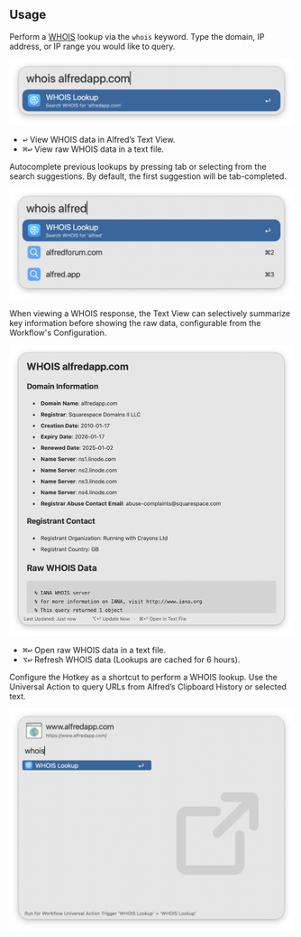 ## Usage

Perform a [WHOIS](https://en.wikipedia.org/wiki/WHOIS) lookup via the `whois` keyword. Type the domain, IP address, or IP range you would like to query.

![Using the whois keyword](images/keyword.png)

* <kbd>↩</kbd> View WHOIS data in Alfred’s Text View.
* <kbd>⌘</kbd><kbd>↩</kbd> View raw WHOIS data in a text file.

Autocomplete previous lookups by pressing tab or selecting from the search suggestions. By default, the first suggestion will be tab-completed.

![Showing autocompletion](images/autocomplete.png)

When viewing a WHOIS response, the Text View can selectively summarize key information before showing the raw data, configurable from the Workflow's Configuration.

![Querying alfredapp.com with summary](images/TextView.png)

* <kbd>⌘</kbd><kbd>↩</kbd> Open raw WHOIS data in a text file.
* <kbd>⌥</kbd><kbd>↩</kbd> Refresh WHOIS data (Lookups are cached for 6 hours).

Configure the Hotkey as a shortcut to perform a WHOIS lookup. Use the Universal Action to query URLs from Alfred’s Clipboard History or selected text.

![Using the Universal Action](images/ua.png)
